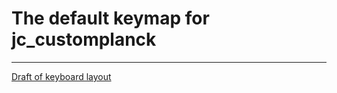 # The default keymap for jc_customplanck
---

[Draft of keyboard layout](http://www.keyboard-layout-editor.com/#/gists/fd4b4ad28c34691a4c8de2d9e19de57f)